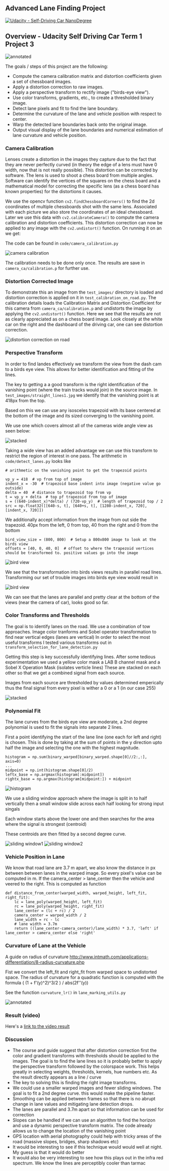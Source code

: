 ## Advanced Lane Finding Project

[![Udacity - Self-Driving Car NanoDegree](https://s3.amazonaws.com/udacity-sdc/github/shield-carnd.svg)](http://www.udacity.com/drive)

Overview - Udacity Self Driving Car Term 1 Project 3
----------------------------------------------------

![annotated](./ouput_images/annotated0.jpg)


The goals / steps of this project are the following:

* Compute the camera calibration matrix and distortion coefficients given a set of chessboard images.
* Apply a distortion correction to raw images.
* Apply a perspective transform to rectify image ("birds-eye view").
* Use color transforms, gradients, etc., to create a thresholded binary image.
* Detect lane pixels and fit to find the lane boundary.
* Determine the curvature of the lane and vehicle position with respect to center.
* Warp the detected lane boundaries back onto the original image.
* Output visual display of the lane boundaries and numerical estimation of lane curvature and vehicle position.


### Camera Calibration

Lenses create a distortion in the images they capture due to the fact that they are never perfectly curved (in theory the edge of a lens must have 0 width, now that is not really possible). This distortion can be corrected by software. 
The lens is used to shoot a chess board from multiple angles. Software can identify the vertices of the squares on the chess board and a mathematical model for correcting the specific lens (as a chess board has known properties) for the distortions it causes.

We use the opencv function `cv2.findChessboardCorners()` to find the 2d coordinates of multiple chessboards shot with the same lens. 
Associated with each picture we also store the coordinates of an ideal chessboard.
Later we use this data with `cv2.calibrateCamera()` to compute the camera calibration and distortion coefficients. This distortion correction can now be applied to any image with the `cv2.undistort()` function. 
On running it on an we get: 

The code can be found in `code/camera_calibration.py`

![camera calibration](output_images/calibrated.jpg)

The calibration needs to be done only once. The results are save in `camera_ca/calibration.p` for further use.

### Distortion Corrected Image

To demonstrate this an image from the `test_images/` directory is loaded and distortion correction is applied on it in `test_calibration_on_road.py`.
The calibration details loads the Calibration Matrix and Distortion Coefficient for this camera from  `camera_ca/calibration.p` and undistorts the image by applying the `cv2.undistort()` function.
Here we see that the results are not as clearly appreciated as on a chess board image. Look closely at the white car on the right and the dashboard of the driving car, one can see distortion correction.
 
![distortion correction on road](output_images/road_undistorted.jpg)

### Perspective Transform

In order to find landes effectively we transform the view from the dash cam to a birds eye view. 
This allows for better identification and fitting of the lines.

The key to getting a a good transform is the right identification of the vanishing point (where the train tracks would join) in the source image.
In `test_images/straight_lines1.jpg` we identify that the vanishing point is at 418px from the top.

Based on this we can use any isosceles trapezoid with its base centered at the bottom of the image and its sized converging to the vanishing point.

We use one which covers almost all of the cameras wide angle view as seen below:

![stacked](output_images/trapezoid.jpg)

Taking a wide view has an added advantage we can use this transform to restrict the region of interest in one pass.
The arithmetic in `code/detect_lanes.py` looks like

```
# arithmetic on the vanishing point to get the trapezoid points

vp_y = 418  # vp from top of image
indent_x = -30  # trapezoid base indent into image (negative value go outside)
delta = 40  # distance to trapezoid top from vp
t = vp_y + delta  # top pf trapezoid from top of image
s = ((640-indent_x)*delta) / (720-vp_y)  # length of trapezoid top / 2
src = np.float32([[640-s, t], [640+s, t], [1280-indent_x, 720], [indent_x, 720]])
```

We additionally accept information from the image from out side the trapezoid. 
40px from the left, 0 from top, 40 from the right and 0 from the bottom 
 
```
bird_view_size = (800, 800)  # Setup a 800x800 image to look at the birds view
offsets = [40, 0, 40, 0]  # offset to where the trapezoid vertices should be transformed to. positive values go into the image
```

![bird view](output_images/birds_view_with_trapezoid.jpg)

We see that the transformation into birds views results in parallel road lines.
Transforming our set of trouble images into birds eye view would result in
 
![bird view](output_images/birds_view.jpg)

We can see that the lanes are parallel and pretty clear at the bottom of the views (near the camera of car), looks good so far.


### Color Transforms and Thresholds

The goal is to identify lanes on the road. We use a combination of tow approaches. Image color tranforms and Sobel operator transformation to find near vertical edges (lanes are vertical)
In order to select the most useful transforms I tested various transforms out in `transform_selection_for_lane_detection.py`

Getting this step is key successfully identifying lines. After some tedious experimentation we used a yellow color mask a LAB B channel mask and a Sobel X Operation Mask (isolates verticle lines)
These are stacked on each other so that we get a combined signal from each source.

Images from each source are thresholded by values determined emperically thus the final signal from every pixel is wither a 0 or a 1 (in our case 255) 

![stacked](./output_images/birds_view_masked.jpg)


### Polynomial Fit

The lane curves from the birds eye view are moderate, a 2nd degree polynomial is used to fit the signals into separate 2 lines.

First a point identifying the start of the lane line (one each for left and right) is chosen. This is done by taking at the sum of points in the y direction upto half the image and selecting the one with the highest magnitude.

```
histogram = np.sum(binary_warped[binary_warped.shape[0]//2:,:], axis=0)
...    
midpoint = np.int(histogram.shape[0]/2)
leftx_base = np.argmax(histogram[:midpoint])
rightx_base = np.argmax(histogram[midpoint:]) + midpoint
```
 
![histogram](./output_images/histogram.jpg)

We use a sliding window approach where the image is split in to half vertically then a small window slide across each half looking for strong input singals

Each window starts above the lower one and then searches for the area where the signal is strongest (centroid)

These centroids are then fitted by a second degree curve.

![sliding window1](./output_images/lanes_marked_3.jpg)
![sliding window2](./output_images/lanes_marked_6.jpg)

### Vehicle Position in Lane

We know that road lane are 3.7 m apart, we also know the distance in px between between lanes in the warped image.
So every pixel's value can be computed in m.
If the camera_center > lane_center  then the vehicle and veered to the right. This is computed as function 
```
def distance_from_center(warped_width, warped_height, left_fit, right_fit):
    lc = lane_poly(warped_height, left_fit)
    rc = lane_poly(warped_height, right_fit)
    lane_center = (lc + rc) / 2
    camera_center = warped_width / 2
    lane_width = rc - lc
    # lane width = 3.7m
    return ((lane_center-camera_center)/lane_width) * 3.7, 'left' if lane_center > camera_center else 'right'
```

### Curvature of Lane at the Vehicle

A guide on radius of curvature http://www.intmath.com/applications-differentiation/8-radius-curvature.php

Fist we convert the left_fit and right_fit from warped space to undistorted space. 
The radius of curvature for a quadratic function is computed with the formula
( (1 + f'(y)^2)^3/2 ) / abs(2f''(y))

See the function `curvature_lr()` in `lane_marking_utils.py`   


![annotated](./ouput_images/annotated7.jpg)

### Result (video)

Here's a [link to the video result](./processed_project_video.mp4)

### Discussion

- The course and guide suggest that after distortion correction first the color and gradient transforms with thresholds should be applied to the images.
The goal is to find the lane lines so it is probably better to apply the perspective transform followed by the colorspace work.
This helps greatly in selecting weights, thresholds, kernels, hue numbers etc. As the result directly appears as a line / curve
- The key to solving this is finding the right image transforms. 
- We could use a smaller warped images and fewer sliding windows. The goal is to fit a 2nd degree curve. this would make the pipeline faster.      
- Smoothing can be applied between frames so that there is no abrupt change in lane values and mitigating lane detection drops.
- The lanes are parallel and 3.7m apart so that information can be used for correction
- Slopes can be handled if we can use an algorithm to find the horizon and use a dynamic perspective transform matrix. 
The code already allows us to change the location of the vanishing point
- GPS location with aerial photography could help with tricky areas of the road (massive slopes, bridges, sharp shadows etc)
- It would be interesting to see if this technique would would well at night. My guess is that it would do better
- It would also be very interesting to see how this plays out in the infra red spectrum. We know the lines are perceptibly cooler than tarmac

